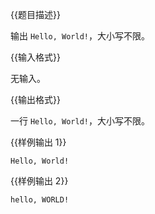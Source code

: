 {{题目描述}}

输出 `Hello, World!`，大小写不限。

{{输入格式}}

无输入。

{{输出格式}}

一行 `Hello, World!`，大小写不限。

{{样例输出 1}}

```plain
Hello, World!
```
{{样例输出 2}}

```plain
hello, WORLD!
```

